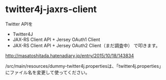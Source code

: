 # twitter4j-jaxrs-client

Twitter APIを
- Twitter4J
- JAX-RS Client API + Jersey OAuth1 Client
- JAX-RS Client API + Jersey OAuth2 Client（まだ調査中）
で叩きます。

http://masatoshitada.hatenadiary.jp/entry/2015/10/18/143834

/src/main/resources/dummy-twitter4j.propertiesは、「twitter4j.properties」にファイル名を変更して使ってください。
